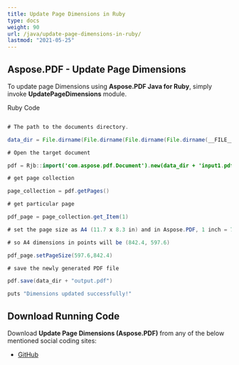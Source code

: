 ```yaml
---
title: Update Page Dimensions in Ruby
type: docs
weight: 90
url: /java/update-page-dimensions-in-ruby/
lastmod: "2021-05-25"
---
```


## Aspose.PDF - Update Page Dimensions

To update page Dimensions using **Aspose.PDF Java for Ruby**, simply invoke **UpdatePageDimensions** module.

Ruby Code

```java

# The path to the documents directory.

data_dir = File.dirname(File.dirname(File.dirname(File.dirname(__FILE__)))) + '/data/'

# Open the target document

pdf = Rjb::import('com.aspose.pdf.Document').new(data_dir + 'input1.pdf')

# get page collection

page_collection = pdf.getPages()

# get particular page

pdf_page = page_collection.get_Item(1)

# set the page size as A4 (11.7 x 8.3 in) and in Aspose.PDF, 1 inch = 72 points

# so A4 dimensions in points will be (842.4, 597.6)

pdf_page.setPageSize(597.6,842.4)

# save the newly generated PDF file

pdf.save(data_dir + "output.pdf")

puts "Dimensions updated successfully!"
```

## Download Running Code

Download **Update Page Dimensions (Aspose.PDF)** from any of the below mentioned social coding sites:

- [GitHub](https://github.com/aspose-pdf/Aspose.PDF-for-Java/tree/master/Plugins/Aspose_Pdf_Java_for_Ruby/lib/asposepdfjava/Pages/updatepagedimensions.rb)
